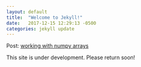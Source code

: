 ```yaml
---
layout: default
title:  "Welcome to Jekyll!"
date:   2017-12-15 12:29:13 -0500
categories: jekyll update
---
```


Post: [working with numpy arrays](/blog/working-with-numpy-arrays)


This site is under development. Please return soon!